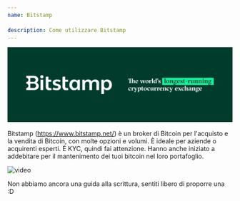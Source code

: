 ```yaml
---
name: Bitstamp

description: Come utilizzare Bitstamp
---
```


![cover](assets/cover.webp)

Bitstamp (https://www.bitstamp.net/) è un broker di Bitcoin per l'acquisto e la vendita di Bitcoin, con molte opzioni e volumi. È ideale per aziende o acquirenti esperti. È KYC, quindi fai attenzione. Hanno anche iniziato a addebitare per il mantenimento dei tuoi bitcoin nel loro portafoglio.

![video](https://youtu.be/enL6T9J-LnQ)

Non abbiamo ancora una guida alla scrittura, sentiti libero di proporre una :D
